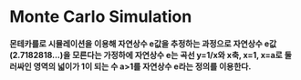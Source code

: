 # Monte Carlo Simulation

#### 몬테카를로 시뮬레이션을 이용해 자연상수 e값을 추정하는 과정으로 자연상수 e값(2.7182818...)을 모른다는 가정하에 자연상수 e는 곡선 y=1/x와 x축, x=1, x=a로 둘러싸인 영역의 넓이가 1이 되는 수 a>1를 자연상수 e라는 정의를 이용한다.
